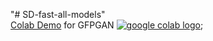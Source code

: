 "# SD-fast-all-models" <br>
[Colab Demo](https://colab.research.google.com/drive/1sVsoBd9AjckIXThgtZhGrHRfFI6UUYOo) for GFPGAN <a href="https://colab.research.google.com/github/AkshayWararkar/SD-fast-all-models/blob/main/Notebooks/fast_stable_diffusion_AUTOMATIC1111.ipynb"><img src="https://colab.research.google.com/assets/colab-badge.svg" alt="google colab logo"></a>;
